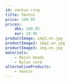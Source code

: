 ```yaml
---
id: ventus-ring
title: Ventus
price: 149.95
prices:
    dkk: 149.95
    eur: 19.95
productImage: img3.en.jpg
productImage2: img2.en.jpg
productImage3: img.en.jpg
materials:
    - Resin beads
    - Nylon cord
alternativeProducts:
    - Ventus
---
```

